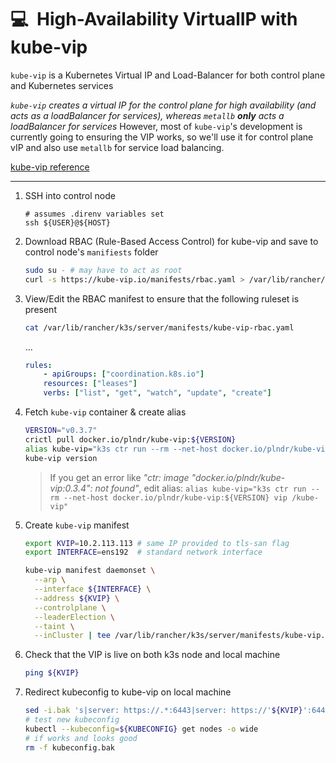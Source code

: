 # :computer:&nbsp; High-Availability VirtualIP with kube-vip

`kube-vip` is a Kubernetes Virtual IP and Load-Balancer for both control plane and Kubernetes services

_`kube-vip` creates a virtual IP for the control plane for high availability (and acts as a loadBalancer for services), whereas `metallb` **only** acts a loadBalancer for services_
However, most of `kube-vip`'s development is currently going to ensuring the VIP works, so we'll use it for control plane vIP and also use `metallb` for service load balancing.

[kube-vip reference](https://kube-vip.io/hybrid/daemonset/)

---

1. SSH into control node

   ```ssh
   # assumes .direnv variables set
   ssh ${USER}@${HOST}
   ```

2. Download RBAC (Rule-Based Access Control) for kube-vip and save to control node's `manifiests` folder

   ```sh
   sudo su - # may have to act as root
   curl -s https://kube-vip.io/manifests/rbac.yaml > /var/lib/rancher/k3s/server/manifests/kube-vip-rbac.yaml
   ```

3. View/Edit the RBAC manifest to ensure that the following ruleset is present

   ```sh
   cat /var/lib/rancher/k3s/server/manifests/kube-vip-rbac.yaml
   ```

   ...

   ```yml
   rules:
       - apiGroups: ["coordination.k8s.io"]
       resources: ["leases"]
       verbs: ["list", "get", "watch", "update", "create"]
   ```

4. Fetch `kube-vip` container & create alias

   ```sh
   VERSION="v0.3.7"
   crictl pull docker.io/plndr/kube-vip:${VERSION}
   alias kube-vip="k3s ctr run --rm --net-host docker.io/plndr/kube-vip:${VERSION} vip /kube-vip"
   kube-vip version
   ```

   > If you get an error like _"ctr: image "docker.io/plndr/kube-vip:0.3.4": not found"_, edit alias:
   > `alias kube-vip="k3s ctr run --rm --net-host docker.io/plndr/kube-vip:${VERSION} vip /kube-vip"`

5. Create `kube-vip` manifest

   ```sh
   export KVIP=10.2.113.113 # same IP provided to tls-san flag
   export INTERFACE=ens192  # standard network interface
   
   kube-vip manifest daemonset \
     --arp \
     --interface ${INTERFACE} \
     --address ${KVIP} \
     --controlplane \
     --leaderElection \
     --taint \
     --inCluster | tee /var/lib/rancher/k3s/server/manifests/kube-vip.yaml
   ```

6. Check that the VIP is live on both k3s node and local machine

   ```sh
   ping ${KVIP}
   ```

7. Redirect kubeconfig to kube-vip on local machine

   ```sh
   sed -i.bak 's|server: https://.*:6443|server: https://'${KVIP}':6443|g' kubeconfig
   # test new kubeconfig
   kubectl --kubeconfig=${KUBECONFIG} get nodes -o wide
   # if works and looks good
   rm -f kubeconfig.bak
   ```
